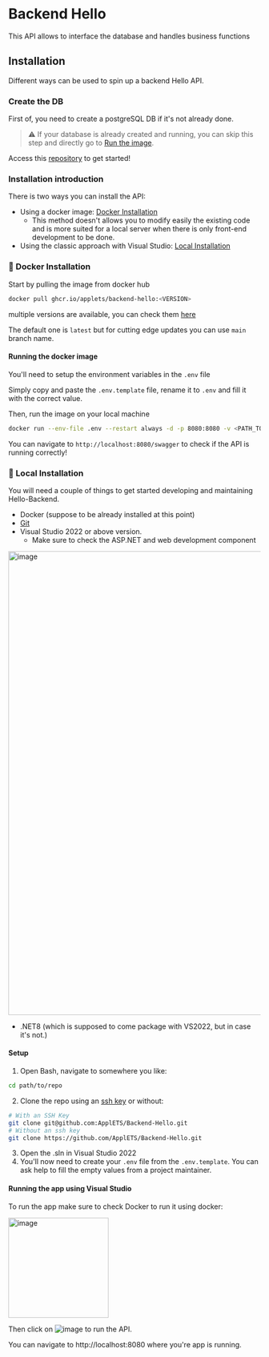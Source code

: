 # Backend Hello
This API allows to interface the database and handles business functions

## Installation
Different ways can be used to spin up a backend Hello API.

### Create the DB
First of, you need to create a postgreSQL DB if it's not already done.

> ⚠️ If your database is already created and running, you can skip this step and directly go to [Run the image](#run-the-image).

Access this [repository](https://github.com/ApplETS/Hello-Database-Setup) to get started!

### Installation introduction

There is two ways you can install the API:
- Using a docker image:  [Docker Installation](#-docker-installation)
  - This method doesn't allows you to modify easily the existing code and is more suited for a local server when there is only front-end development to be done.
- Using the classic approach with Visual Studio: [Local Installation](#-local-installation)

### 🐳 Docker Installation
Start by pulling the image from docker hub
```bash
docker pull ghcr.io/applets/backend-hello:<VERSION>
```
multiple versions are available, you can check them [here](https://github.com/ApplETS/Backend-Hello/pkgs/container/backend-hello/versions)

The default one is `latest` but for cutting edge updates you can use `main` branch name.

#### Running the docker image
You'll need to setup the environment variables in the `.env` file

Simply copy and paste the `.env.template` file, rename it to `.env` and fill it with the correct value.

Then, run the image on your local machine
```bash
docker run --env-file .env --restart always -d -p 8080:8080 -v <PATH_TO_VOLUME_FOLDER>:/app/volume:rw --name ps-api ghcr.io/applets/backend-hello:<VERSION>
```

You can navigate to `http://localhost:8080/swagger` to check if the API is running correctly!

### 👷 Local Installation
You will need a couple of things to get started developing and maintaining Hello-Backend.
- Docker (suppose to be already installed at this point)
- [Git](https://git-scm.com/downloads)
- Visual Studio 2022 or above version.
  - Make sure to check the ASP.NET and web development component
<img width="927" alt="image" src="https://github.com/ApplETS/Backend-Hello/assets/25663435/43d8ce41-2990-445b-9621-8f1418d33f0f">

- .NET8 (which is supposed to come package with VS2022, but in case it's not.)

#### Setup
1. Open Bash, navigate to somewhere you like:
```bash
cd path/to/repo
```
2. Clone the repo using an [ssh key](https://docs.github.com/en/authentication/connecting-to-github-with-ssh/generating-a-new-ssh-key-and-adding-it-to-the-ssh-agent) or without:
```bash
# With an SSH Key
git clone git@github.com:ApplETS/Backend-Hello.git
# Without an ssh key
git clone https://github.com/ApplETS/Backend-Hello.git
```
3. Open the .sln in Visual Studio 2022
4. You'll now need to create your `.env` file from the `.env.template`. You can ask help to fill the empty values from a project maintainer.


#### Running the app using Visual Studio
To run the app make sure to check Docker to run it using docker:

<img width="200" alt="image" src="https://github.com/ApplETS/Backend-Hello/assets/25663435/a1dc7a1f-5e53-4361-9e65-95f284ed29fb">

Then click on ![image](https://github.com/ApplETS/Backend-Hello/assets/25663435/de874f36-47e0-4e9f-8c8f-9e7e21a67d6c) to run the API.

You can navigate to http://localhost:8080 where you're app is running.

